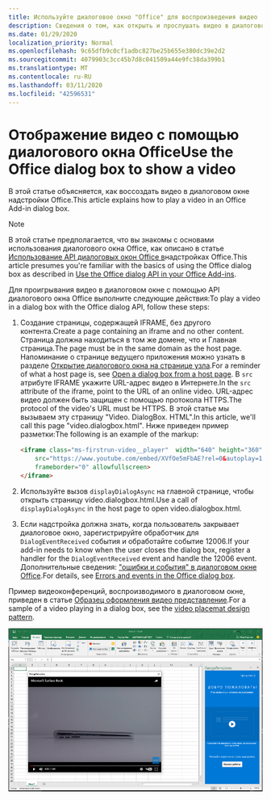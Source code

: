 ```yaml
---
title: Используйте диалоговое окно "Office" для воспроизведения видео
description: Сведения о том, как открыть и прослушать видео в диалоговом окне Office
ms.date: 01/29/2020
localization_priority: Normal
ms.openlocfilehash: 9c65dfb9c0cf1adbc827be25b655e380dc39e2d2
ms.sourcegitcommit: 4079903c3cc45b7d8c041509a44e9fc38da399b1
ms.translationtype: MT
ms.contentlocale: ru-RU
ms.lasthandoff: 03/11/2020
ms.locfileid: "42596531"
---
```

# <a name="use-the-office-dialog-box-to-show-a-video"></a><span data-ttu-id="67a38-103">Отображение видео с помощью диалогового окна Office</span><span class="sxs-lookup"><span data-stu-id="67a38-103">Use the Office dialog box to show a video</span></span>

<span data-ttu-id="67a38-104">В этой статье объясняется, как воссоздать видео в диалоговом окне надстройки Office.</span><span class="sxs-lookup"><span data-stu-id="67a38-104">This article explains how to play a video in an Office Add-in dialog box.</span></span>

> [!NOTE]
> <span data-ttu-id="67a38-105">В этой статье предполагается, что вы знакомы с основами использования диалогового окна Office, как описано в статье [Использование API диалоговых окон Office в](dialog-api-in-office-add-ins.md)надстройках Office.</span><span class="sxs-lookup"><span data-stu-id="67a38-105">This article presumes you're familiar with the basics of using the Office dialog box as described in [Use the Office dialog API in your Office Add-ins](dialog-api-in-office-add-ins.md).</span></span>

<span data-ttu-id="67a38-106">Для проигрывания видео в диалоговом окне с помощью API диалогового окна Office выполните следующие действия:</span><span class="sxs-lookup"><span data-stu-id="67a38-106">To play a video in a dialog box with the Office dialog API, follow these steps:</span></span>

1. <span data-ttu-id="67a38-107">Создание страницы, содержащей IFRAME, без другого контента.</span><span class="sxs-lookup"><span data-stu-id="67a38-107">Create a page containing an iframe and no other content.</span></span> <span data-ttu-id="67a38-108">Страница должна находиться в том же домене, что и Главная страница.</span><span class="sxs-lookup"><span data-stu-id="67a38-108">The page must be in the same domain as the host page.</span></span> <span data-ttu-id="67a38-109">Напоминание о странице ведущего приложения можно узнать в разделе [Открытие диалогового окна на странице узла](dialog-api-in-office-add-ins.md#open-a-dialog-box-from-a-host-page).</span><span class="sxs-lookup"><span data-stu-id="67a38-109">For a reminder of what a host page is, see [Open a dialog box from a host page](dialog-api-in-office-add-ins.md#open-a-dialog-box-from-a-host-page).</span></span> <span data-ttu-id="67a38-110">В `src` атрибуте IFRAME укажите URL-адрес видео в Интернете.</span><span class="sxs-lookup"><span data-stu-id="67a38-110">In the `src` attribute of the iframe, point to the URL of an online video.</span></span> <span data-ttu-id="67a38-111">URL-адрес видео должен быть защищен с помощью протокола HTTPS.</span><span class="sxs-lookup"><span data-stu-id="67a38-111">The protocol of the video's URL must be HTTPS.</span></span> <span data-ttu-id="67a38-112">В этой статье мы вызываем эту страницу "Video. DialogBox. HTML".</span><span class="sxs-lookup"><span data-stu-id="67a38-112">In this article, we'll call this page "video.dialogbox.html".</span></span> <span data-ttu-id="67a38-113">Ниже приведен пример разметки:</span><span class="sxs-lookup"><span data-stu-id="67a38-113">The following is an example of the markup:</span></span>

    ```HTML
    <iframe class="ms-firstrun-video__player"  width="640" height="360"
        src="https://www.youtube.com/embed/XVfOe5mFbAE?rel=0&autoplay=1"
        frameborder="0" allowfullscreen>
    </iframe>
    ```

2. <span data-ttu-id="67a38-114">Используйте вызов `displayDialogAsync` на главной странице, чтобы открыть страницу video.dialogbox.html.</span><span class="sxs-lookup"><span data-stu-id="67a38-114">Use a call of `displayDialogAsync` in the host page to open video.dialogbox.html.</span></span>
3. <span data-ttu-id="67a38-115">Если надстройка должна знать, когда пользователь закрывает диалоговое окно, зарегистрируйте обработчик для `DialogEventReceived` события и обработайте событие 12006.</span><span class="sxs-lookup"><span data-stu-id="67a38-115">If your add-in needs to know when the user closes the dialog box, register a handler for the `DialogEventReceived` event and handle the 12006 event.</span></span> <span data-ttu-id="67a38-116">Дополнительные сведения: ["ошибки и события" в диалоговом окне Office](dialog-handle-errors-events.md).</span><span class="sxs-lookup"><span data-stu-id="67a38-116">For details, see [Errors and events in the Office dialog box](dialog-handle-errors-events.md).</span></span>

<span data-ttu-id="67a38-117">Пример видеоконференций, воспроизводимого в диалоговом окне, приведен в статье [Образец оформления видео представление](../design/first-run-experience-patterns.md#video-placemat).</span><span class="sxs-lookup"><span data-stu-id="67a38-117">For a sample of a video playing in a dialog box, see the [video placemat design pattern](../design/first-run-experience-patterns.md#video-placemat).</span></span>

![Снимок экрана: диалоговое окно воспроизведения видео в диалоговом окне надстройки](../images/video-placemats-dialog-open.png)
